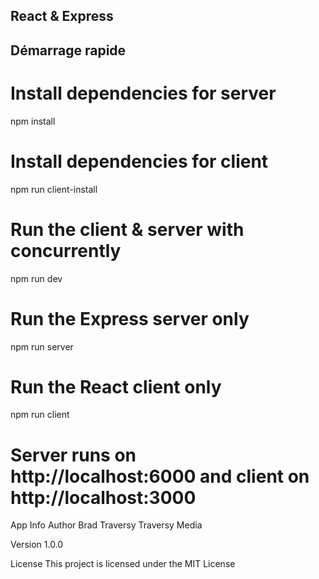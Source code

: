 ## React & Express


## Démarrage rapide
# Install dependencies for server
npm install

# Install dependencies for client
npm run client-install

# Run the client & server with concurrently
npm run dev

# Run the Express server only
npm run server

# Run the React client only
npm run client

# Server runs on http://localhost:6000 and client on http://localhost:3000
App Info
Author
Brad Traversy Traversy Media

Version
1.0.0

License
This project is licensed under the MIT License
